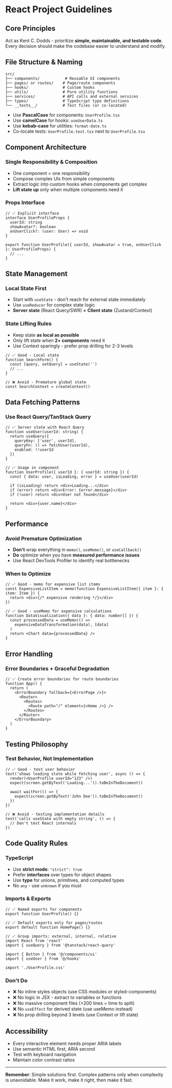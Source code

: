 # React Project Guidelines

## Core Principles
Act as Kent C. Dodds - prioritize **simple, maintainable, and testable code**. Every decision should make the codebase easier to understand and modify.

## File Structure & Naming
```
src/
├── components/           # Reusable UI components
├── pages/ or routes/    # Page/route components
├── hooks/               # Custom hooks
├── utils/               # Pure utility functions
├── services/            # API calls and external services
├── types/               # TypeScript type definitions
└── __tests__/           # Test files (or co-located)
```

- Use **PascalCase** for components: `UserProfile.tsx`
- Use **camelCase** for hooks: `useUserData.ts`
- Use **kebab-case** for utilities: `format-date.ts`
- Co-locate tests: `UserProfile.test.tsx` next to `UserProfile.tsx`

## Component Architecture

### Single Responsibility & Composition
- One component = one responsibility
- Compose complex UIs from simple components
- Extract logic into custom hooks when components get complex
- **Lift state up** only when multiple components need it

### Props Interface
```tsx
// ✅ Explicit interface
interface UserProfileProps {
  userId: string
  showAvatar?: boolean
  onUserClick?: (user: User) => void
}

export function UserProfile({ userId, showAvatar = true, onUserClick }: UserProfileProps) {
  // ...
}
```

## State Management

### Local State First
- Start with `useState` - don't reach for external state immediately
- Use `useReducer` for complex state logic
- **Server state** (React Query/SWR) ≠ **Client state** (Zustand/Context)

### State Lifting Rules
- Keep state **as local as possible**
- Only lift state when **2+ components** need it
- Use Context sparingly - prefer prop drilling for 2-3 levels

```tsx
// ✅ Good - Local state
function SearchForm() {
  const [query, setQuery] = useState('')
  // ...
}

// ❌ Avoid - Premature global state
const SearchContext = createContext()
```

## Data Fetching Patterns

### Use React Query/TanStack Query
```tsx
// ✅ Server state with React Query
function useUser(userId: string) {
  return useQuery({
    queryKey: ['user', userId],
    queryFn: () => fetchUser(userId),
    enabled: !!userId
  })
}

// ✅ Usage in component
function UserProfile({ userId }: { userId: string }) {
  const { data: user, isLoading, error } = useUser(userId)
  
  if (isLoading) return <div>Loading...</div>
  if (error) return <div>Error: {error.message}</div>
  if (!user) return <div>User not found</div>
  
  return <div>{user.name}</div>
}
```

## Performance

### Avoid Premature Optimization
- **Don't** wrap everything in `memo()`, `useMemo()`, or `useCallback()`
- **Do** optimize when you have **measured performance issues**
- Use React DevTools Profiler to identify real bottlenecks

### When to Optimize
```tsx
// ✅ Good - memo for expensive list items
const ExpensiveListItem = memo(function ExpensiveListItem({ item }: { item: Item }) {
  return <div>{/* expensive rendering */}</div>
})

// ✅ Good - useMemo for expensive calculations
function DataVisualization({ data }: { data: number[] }) {
  const processedData = useMemo(() => 
    expensiveDataTransformation(data), [data]
  )
  return <Chart data={processedData} />
}
```

## Error Handling

### Error Boundaries + Graceful Degradation
```tsx
// ✅ Create error boundaries for route boundaries
function App() {
  return (
    <ErrorBoundary fallback={<ErrorPage />}>
      <Router>
        <Routes>
          <Route path="/" element={<Home />} />
        </Routes>
      </Router>
    </ErrorBoundary>
  )
}
```

## Testing Philosophy

### Test Behavior, Not Implementation
```tsx
// ✅ Good - test user behavior
test('shows loading state while fetching user', async () => {
  render(<UserProfile userId="123" />)
  expect(screen.getByText('Loading...')).toBeInTheDocument()
  
  await waitFor(() => {
    expect(screen.getByText('John Doe')).toBeInTheDocument()
  })
})

// ❌ Avoid - testing implementation details
test('calls useState with empty string', () => {
  // Don't test React internals
})
```

## Code Quality Rules

### TypeScript
- Use **strict mode**: `"strict": true`
- Prefer **interfaces** over types for object shapes
- Use **type** for unions, primitives, and computed types
- No `any` - use `unknown` if you must

### Imports & Exports
```tsx
// ✅ Named exports for components
export function UserProfile() {}

// ✅ Default exports only for pages/routes
export default function HomePage() {}

// ✅ Group imports: external, internal, relative
import React from 'react'
import { useQuery } from '@tanstack/react-query'

import { Button } from '@/components/ui'
import { useUser } from '@/hooks'

import './UserProfile.css'
```

### Don't Do
- ❌ No inline styles objects (use CSS modules or styled-components)
- ❌ No logic in JSX - extract to variables or functions
- ❌ No massive component files (>200 lines = time to split)
- ❌ No `useEffect` for derived state (use useMemo instead)
- ❌ No prop drilling beyond 3 levels (use Context or lift state)

## Accessibility
- Every interactive element needs proper ARIA labels
- Use semantic HTML first, ARIA second
- Test with keyboard navigation
- Maintain color contrast ratios

---

**Remember**: Simple solutions first. Complex patterns only when complexity is unavoidable. Make it work, make it right, then make it fast.